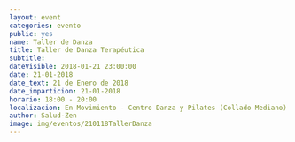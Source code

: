 ```yaml
---
layout: event
categories: evento
public: yes
name: Taller de Danza
title: Taller de Danza Terapéutica
subtitle:
dateVisible: 2018-01-21 23:00:00
date: 21-01-2018
date_text: 21 de Enero de 2018
date_imparticion: 21-01-2018
horario: 18:00 - 20:00
localizacion: En Movimiento - Centro Danza y Pilates (Collado Mediano)
author: Salud-Zen
image: img/eventos/210118TallerDanza
---
```

